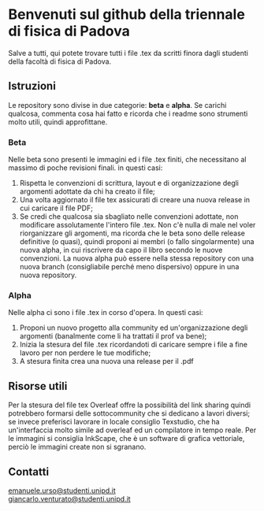 # Benvenuti sul github della triennale di fisica di Padova
Salve a tutti, qui potete trovare tutti i file .tex da scritti finora dagli studenti della facoltà di fisica di Padova. 

## Istruzioni
Le repository sono divise in due categorie: <b>beta</b> e <b>alpha</b>. 
Se carichi qualcosa, commenta cosa hai fatto e ricorda che i readme sono strumenti molto utili, quindi approfittane.

### Beta
Nelle beta sono presenti le immagini ed i file .tex finiti, che necessitano al massimo di poche revisioni finali. in questi casi:
1) Rispetta le convenzioni di scrittura, layout e di organizzazione degli argomenti adottate da chi ha creato il file;
2) Una volta aggiornato il file tex assicurati di creare una nuova release in cui caricare il file PDF;
3) Se credi che qualcosa sia sbagliato nelle convenzioni adottate, non modificare assolutamente l'intero file .tex. Non c'è nulla di male nel voler riorganizzare gli argomenti, ma ricorda che le beta sono delle release definitive (o quasi), quindi proponi ai membri (o fallo singolarmente) una nuova alpha, in cui riscrivere da capo il libro secondo le nuove convenzioni. La nuova alpha può essere nella stessa repository con una nuova branch (consigliabile perché meno dispersivo) oppure in una nuova repository.

### Alpha
Nelle alpha ci sono i file .tex in corso d'opera. In questi casi:
1) Proponi un nuovo progetto alla community ed un'organizzazione degli argomenti (banalmente come li ha trattati il prof va bene);
2) Inizia la stesura del file .tex ricordandoti di caricare sempre i file a fine lavoro per non perdere le tue modifiche;
3) A stesura finita crea una nuova una release per il .pdf 

## Risorse utili
Per la stesura del file tex Overleaf offre la possibilità del link sharing quindi potrebbero formarsi delle sottocommunity che si dedicano a lavori diversi; se invece preferisci lavorare in locale consiglio Texstudio, che ha un'interfaccia molto simile ad overleaf ed un compilatore in tempo reale.
Per le immagini si consiglia InkScape, che è un software di grafica vettoriale, perciò le immagini create non si sgranano.

## Contatti
emanuele.urso@studenti.unipd.it <br> giancarlo.venturato@studenti.unipd.it

<!--

**Here are some ideas to get you started:**

🙋‍♀️ A short introduction - what is your organization all about?
🌈 Contribution guidelines - how can the community get involved?
👩‍💻 Useful resources - where can the community find your docs? Is there anything else the community should know?
🍿 Fun facts - what does your team eat for breakfast?
🧙 Remember, you can do mighty things with the power of [Markdown](https://docs.github.com/github/writing-on-github/getting-started-with-writing-and-formatting-on-github/basic-writing-and-formatting-syntax)
-->
